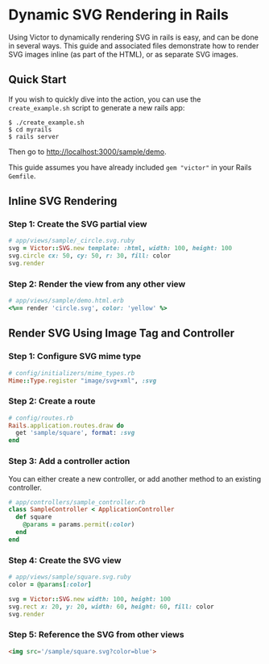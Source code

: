 Dynamic SVG Rendering in Rails
==================================================

Using Victor to dynamically rendering SVG in rails is easy, and can be done
in several ways. This guide and associated files demonstrate how to render
SVG images inline (as part of the HTML), or as separate SVG images.

Quick Start
--------------------------------------------------

If you wish to quickly dive into the action, you can use the 
`create_example.sh` script to generate a new rails app:

    $ ./create_example.sh
    $ cd myrails
    $ rails server

Then go to <http://localhost:3000/sample/demo>.

This guide assumes you have already included `gem "victor"` in your Rails 
`Gemfile`.


Inline SVG Rendering
--------------------------------------------------

### Step 1: Create the SVG partial view

```ruby
# app/views/sample/_circle.svg.ruby
svg = Victor::SVG.new template: :html, width: 100, height: 100
svg.circle cx: 50, cy: 50, r: 30, fill: color
svg.render
```

### Step 2: Render the view from any other view

```ruby
# app/views/sample/demo.html.erb
<%== render 'circle.svg', color: 'yellow' %>
```


Render SVG Using Image Tag and Controller
--------------------------------------------------

### Step 1: Configure SVG mime type

```ruby
# config/initializers/mime_types.rb
Mime::Type.register "image/svg+xml", :svg
```

### Step 2: Create a route

```ruby
# config/routes.rb
Rails.application.routes.draw do
  get 'sample/square', format: :svg
end
```

### Step 3: Add a controller action

You can either create a new controller, or add another method to an existing
controller.

```ruby
# app/controllers/sample_controller.rb
class SampleController < ApplicationController
  def square
    @params = params.permit(:color)
  end
end
```

### Step 4: Create the SVG view

```ruby
# app/views/sample/square.svg.ruby
color = @params[:color]

svg = Victor::SVG.new width: 100, height: 100
svg.rect x: 20, y: 20, width: 60, height: 60, fill: color
svg.render
```

### Step 5: Reference the SVG from other views

```html
<img src='/sample/square.svg?color=blue'>
```
